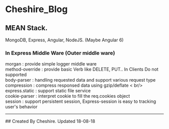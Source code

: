 # Cheshire_Blog

## MEAN Stack.
MongoDB, Express, Angular, NodeJS. (Maybe Angular 6)

### In Express Middle Ware (Outer middle ware)
morgan : provide simple logger middle ware <br/>
method-override : provide basic Verb like DELETE, PUT.. In Clients Do not supported  <br/>
body-parser : handling requested data and support various request type <br/>
compression : compress responsed data using gzip/deflate < br/>
express.static : support static file service <br/>
cookie-parser : interpret cookie to fill the req.cookies object <br/>
session : support persistent session, Express-session is easy to tracking user's behavior <br/>

<hr/>
## Created By Cheshire. Updated 18-08-18
